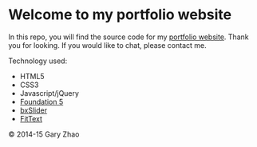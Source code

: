 # Welcome to my portfolio website

In this repo, you will find the source code for my [portfolio website](http://www.garyzhao.com).
Thank you for looking. If you would like to chat, please contact me.

Technology used:
* HTML5
* CSS3
* Javascript/jQuery
* [Foundation 5](http://foundation.zurb.com/)
* [bxSlider](http://bxslider.com/)
* [FitText](http://fittextjs.com/)

© 2014-15 Gary Zhao

